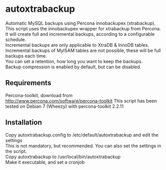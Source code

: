 autoxtrabackup
==============

Automatic MySQL backups using Percona innobackupex (xtrabackup).  
This script uses the innobackupex wrapper for xtrabackup from Percona.  
It will create full and incremental backups, according to a configurable schedule.  
Incremental backups are only applicable to XtraDB & InnoDB tables.  
Incremental backups of MyISAM tables are not possible, these will be full backups each time.  
You can set a retention, how long you want to keep the backups.  
Backup compression is enabled by default, but can be disabled.  

Requirements
------------
Percona-toolkit, download from http://www.percona.com/software/percona-toolkit
This script has been tested on Debian 7 (Wheezy) with percona-toolkit 2.2.11

Installation
------------
Copy autoxtrabackup.config to /etc/default/autoxtrabackup and edit the settings  
  This is not mandatory, but recommended. You can also set the settings in the script.  
Copy autoxtrabackup to /usr/local/bin/autoxtrabackup  
Make it executable, and set a cronjob  
